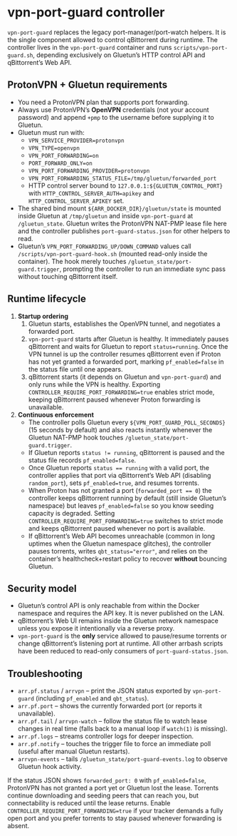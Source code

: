 # vpn-port-guard controller

`vpn-port-guard` replaces the legacy port-manager/port-watch helpers. It is the single
component allowed to control qBittorrent during runtime. The controller lives in the
`vpn-port-guard` container and runs `scripts/vpn-port-guard.sh`, depending exclusively
on Gluetun’s HTTP control API and qBittorrent’s Web API.

## ProtonVPN + Gluetun requirements

* You need a ProtonVPN plan that supports port forwarding.
* Always use ProtonVPN’s **OpenVPN** credentials (not your account password) and
  append `+pmp` to the username before supplying it to Gluetun.
* Gluetun must run with:
  * `VPN_SERVICE_PROVIDER=protonvpn`
  * `VPN_TYPE=openvpn`
  * `VPN_PORT_FORWARDING=on`
  * `PORT_FORWARD_ONLY=on`
  * `VPN_PORT_FORWARDING_PROVIDER=protonvpn`
  * `VPN_PORT_FORWARDING_STATUS_FILE=/tmp/gluetun/forwarded_port`
  * HTTP control server bound to `127.0.0.1:${GLUETUN_CONTROL_PORT}` with
    `HTTP_CONTROL_SERVER_AUTH=apikey` and `HTTP_CONTROL_SERVER_APIKEY` set.
* The shared bind mount `${ARR_DOCKER_DIR}/gluetun/state` is mounted inside Gluetun
  at `/tmp/gluetun` and inside `vpn-port-guard` at `/gluetun_state`. Gluetun writes the
  ProtonVPN NAT-PMP lease file here and the controller publishes
  `port-guard-status.json` for other helpers to read.
* Gluetun’s `VPN_PORT_FORWARDING_UP/DOWN_COMMAND` values call
  `/scripts/vpn-port-guard-hook.sh` (mounted read-only inside the container). The hook
  merely touches `/gluetun_state/port-guard.trigger`, prompting the controller to run an
  immediate sync pass without touching qBittorrent itself.

## Runtime lifecycle

1. **Startup ordering**
   1. Gluetun starts, establishes the OpenVPN tunnel, and negotiates a forwarded port.
   2. `vpn-port-guard` starts after Gluetun is healthy. It immediately pauses
      qBittorrent and waits for Gluetun to report `status=running`. Once the VPN
      tunnel is up the controller resumes qBittorrent even if Proton has not yet
      granted a forwarded port, marking `pf_enabled=false` in the status file until
      one appears.
   3. qBittorrent starts (it depends on Gluetun and `vpn-port-guard`) and only runs
      while the VPN is healthy. Exporting `CONTROLLER_REQUIRE_PORT_FORWARDING=true`
      enables strict mode, keeping qBittorrent paused whenever Proton forwarding is
      unavailable.
2. **Continuous enforcement**
   * The controller polls Gluetun every `${VPN_PORT_GUARD_POLL_SECONDS}` (15 seconds by
     default) and also reacts instantly whenever the Gluetun NAT-PMP hook touches
     `/gluetun_state/port-guard.trigger`.
   * If Gluetun reports `status != running`, qBittorrent is paused and the status
     file records `pf_enabled=false`.
   * Once Gluetun reports `status == running` with a valid port, the controller
     applies that port via qBittorrent’s Web API (disabling `random_port`), sets
     `pf_enabled=true`, and resumes torrents.
   * When Proton has not granted a port (`forwarded_port == 0`) the controller keeps
     qBittorrent running by default (still inside Gluetun’s namespace) but leaves
     `pf_enabled=false` so you know seeding capacity is degraded. Setting
     `CONTROLLER_REQUIRE_PORT_FORWARDING=true` switches to strict mode and keeps
     qBittorrent paused whenever no port is available.
   * If qBittorrent’s Web API becomes unreachable (common in long uptimes when the
     Gluetun namespace glitches), the controller pauses torrents, writes
     `qbt_status="error"`, and relies on the container’s healthcheck+restart policy
     to recover **without** bouncing Gluetun.

## Security model

* Gluetun’s control API is only reachable from within the Docker namespace and requires
  the API key. It is never published on the LAN.
* qBittorrent’s Web UI remains inside the Gluetun network namespace unless you expose it
  intentionally via a reverse proxy.
* `vpn-port-guard` is the **only** service allowed to pause/resume torrents or change
  qBittorrent’s listening port at runtime. All other arrbash scripts have been reduced to
  read-only consumers of `port-guard-status.json`.

## Troubleshooting

* `arr.pf.status` / `arrvpn` – print the JSON status exported by `vpn-port-guard`
  (including `pf_enabled` and `qbt_status`).
* `arr.pf.port` – shows the currently forwarded port (or reports it unavailable).
* `arr.pf.tail` / `arrvpn-watch` – follow the status file to watch lease changes in
  real time (falls back to a manual loop if `watch(1)` is missing).
* `arr.pf.logs` – streams controller logs for deeper inspection.
* `arr.pf.notify` – touches the trigger file to force an immediate poll (useful after
  manual Gluetun restarts).
* `arrvpn-events` – tails `/gluetun_state/port-guard-events.log` to observe Gluetun
  hook activity.

If the status JSON shows `forwarded_port: 0` with `pf_enabled=false`, ProtonVPN has not
granted a port yet or Gluetun lost the lease. Torrents continue downloading and seeding
peers that can reach you, but connectability is reduced until the lease returns. Enable
`CONTROLLER_REQUIRE_PORT_FORWARDING=true` if your tracker demands a fully open port and
you prefer torrents to stay paused whenever forwarding is absent.
